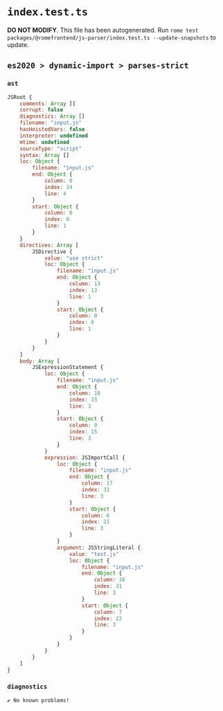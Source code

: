 # `index.test.ts`

**DO NOT MODIFY**. This file has been autogenerated. Run `rome test packages/@romefrontend/js-parser/index.test.ts --update-snapshots` to update.

## `es2020 > dynamic-import > parses-strict`

### `ast`

```javascript
JSRoot {
	comments: Array []
	corrupt: false
	diagnostics: Array []
	filename: "input.js"
	hasHoistedVars: false
	interpreter: undefined
	mtime: undefined
	sourceType: "script"
	syntax: Array []
	loc: Object {
		filename: "input.js"
		end: Object {
			column: 0
			index: 34
			line: 4
		}
		start: Object {
			column: 0
			index: 0
			line: 1
		}
	}
	directives: Array [
		JSDirective {
			value: "use strict"
			loc: Object {
				filename: "input.js"
				end: Object {
					column: 13
					index: 13
					line: 1
				}
				start: Object {
					column: 0
					index: 0
					line: 1
				}
			}
		}
	]
	body: Array [
		JSExpressionStatement {
			loc: Object {
				filename: "input.js"
				end: Object {
					column: 18
					index: 33
					line: 3
				}
				start: Object {
					column: 0
					index: 15
					line: 3
				}
			}
			expression: JSImportCall {
				loc: Object {
					filename: "input.js"
					end: Object {
						column: 17
						index: 32
						line: 3
					}
					start: Object {
						column: 6
						index: 21
						line: 3
					}
				}
				argument: JSStringLiteral {
					value: "test.js"
					loc: Object {
						filename: "input.js"
						end: Object {
							column: 16
							index: 31
							line: 3
						}
						start: Object {
							column: 7
							index: 22
							line: 3
						}
					}
				}
			}
		}
	]
}
```

### `diagnostics`

```
✔ No known problems!

```
